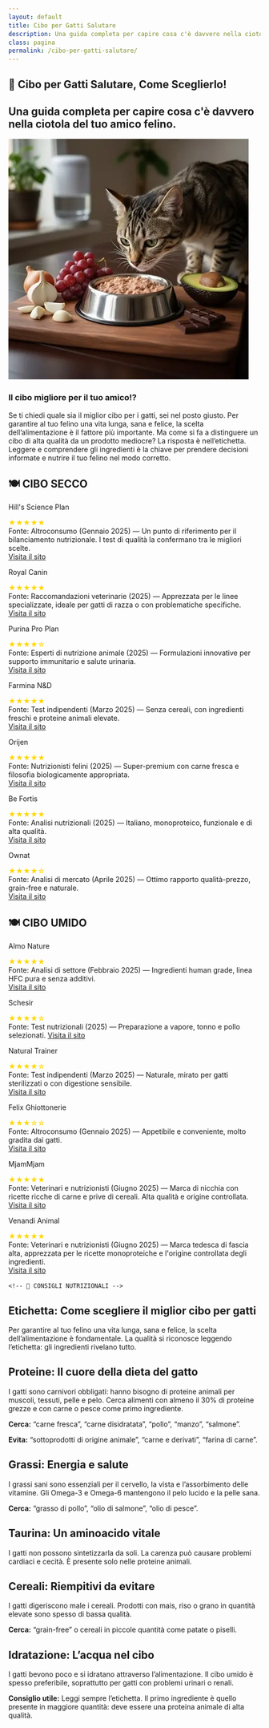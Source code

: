 ```yaml
---
layout: default
title: Cibo per Gatti Salutare
description: Una guida completa per capire cosa c'è davvero nella ciotola del tuo amico felino.
class: pagina
permalink: /cibo-per-gatti-salutare/
---
```


<main class="layout-wrapper">

<!-- 📝 INTRODUZIONE -->
<section class="intro">
  <h1 class="main-title-centered">🍴 Cibo per Gatti Salutare, Come Sceglierlo!</h1>
  <h2 class="small-title">
    Una guida completa per capire cosa c'è davvero nella ciotola del tuo amico felino.
  </h2>
</section>



<section class="square-grid">

  <div class="content-square">
    <img src="/assets/img/1-Cibo-Gatti-Il-Migliore-480.webp" alt="i gatto sono attratti da cibi tossici">
    <h3>Il cibo migliore per il tuo amico!?</h3>
    <div class="description">
      Se ti chiedi quale sia il miglior cibo per i gatti, sei nel posto giusto. Per garantire al tuo felino una vita lunga, sana e felice, la scelta dell’alimentazione è il fattore più importante. Ma come si fa a distinguere un cibo di alta qualità da un prodotto mediocre? La risposta è nell’etichetta. Leggere e comprendere gli ingredienti è la chiave per prendere decisioni informate e nutrire il tuo felino nel modo corretto.
    </div>
  </div>
</section>





<!-- 🍽️ CIBO SECCO -->


<section class="text-block">
  <h2 class="section-title-gradient">🍽️ CIBO SECCO</h2>
</section>

<section class="square-grid">

  <div class="content-square">
    <p>Hill's Science Plan</p>
    <div class="rating-stars"><span style="color: gold;">★★★★★</span></div>
    <div class="description">
      Fonte: Altroconsumo (Gennaio 2025) — Un punto di riferimento per il bilanciamento nutrizionale. I test di qualità la confermano tra le migliori scelte.
      <br><a class="brand-name" href="https://www.hillspet.it/" target="_blank" rel="noopener">Visita il sito</a>
    </div>
  </div>

  <div class="content-square">
    <p>Royal Canin</p>
    <div class="rating-stars"><span style="color: gold;">★★★★★</span></div>
    <div class="description">
      Fonte: Raccomandazioni veterinarie (2025) — Apprezzata per le linee specializzate, ideale per gatti di razza o con problematiche specifiche.
      <br><a class="brand-name" href="https://www.royalcanin.com/it" target="_blank" rel="noopener">Visita il sito</a>
    </div>
  </div>

  <div class="content-square">
    <p>Purina Pro Plan</p>
    <div class="rating-stars"><span style="color: gold;">★★★★☆</span></div>
    <div class="description">
      Fonte: Esperti di nutrizione animale (2025) — Formulazioni innovative per supporto immunitario e salute urinaria.
      <br><a class="brand-name" href="https://www.purina.it/" target="_blank" rel="noopener">Visita il sito</a>
    </div>
  </div>

  <div class="content-square">
    <p>Farmina N&D</p>
    <div class="rating-stars"><span style="color: gold;">★★★★★</span></div>
    <div class="description">
      Fonte: Test indipendenti (Marzo 2025) — Senza cereali, con ingredienti freschi e proteine animali elevate.
      <br><a class="brand-name" href="https://www.farmina.com/it/" target="_blank" rel="noopener">Visita il sito</a>
    </div>
  </div>

  <div class="content-square">
    <p>Orijen</p>
    <div class="rating-stars"><span style="color: gold;">★★★★★</span></div>
    <div class="description">
      Fonte: Nutrizionisti felini (2025) — Super-premium con carne fresca e filosofia biologicamente appropriata.
      <br><a class="brand-name" href="https://www.orijen.ca/" target="_blank" rel="noopener">Visita il sito</a>
    </div>
  </div>

  <div class="content-square">
    <p>Be Fortis</p>
    <div class="rating-stars"><span style="color: gold;">★★★★★</span></div>
    <div class="description">
      Fonte: Analisi nutrizionali (2025) — Italiano, monoproteico, funzionale e di alta qualità.
      <br><a class="brand-name" href="https://www.arcaplanet.it/s/?q=BeFortis+cat" target="_blank" rel="noopener">Visita il sito</a>
    </div>
  </div>

  <div class="content-square">
    <p>Ownat</p>
    <div class="rating-stars"><span style="color: gold;">★★★★☆</span></div>
    <div class="description">
      Fonte: Analisi di mercato (Aprile 2025) — Ottimo rapporto qualità-prezzo, grain-free e naturale.
      <br><a class="brand-name" href="https://www.ownat.com/it/" target="_blank" rel="noopener">Visita il sito</a>
    </div>
  </div>

</section>

<!-- 🍽️ CIBO UMIDO -->
<section class="text-block">
  <h2 class="section-title-gradient">🍽️ CIBO UMIDO</h2>
</section>

<section class="square-grid">

  <div class="content-square">
    <p>Almo Nature</p>
    <div class="rating-stars"><span style="color: gold;">★★★★★</span></div>
    <div class="description">
      Fonte: Analisi di settore (Febbraio 2025) — Ingredienti human grade, linea HFC pura e senza additivi.
      <br><a class="brand-name" href="https://www.almonature.com/" target="_blank" rel="noopener">Visita il sito</a>
    </div>
  </div>

  <div class="content-square">
    <p>Schesir</p>
    <div class="rating-stars"><span style="color: gold;">★★★★☆</span></div>
    <div class="description">
      Fonte: Test nutrizionali (2025) — Preparazione a vapore, tonno e pollo selezionati.
      <a class="brand-name" href="https://www.schesir.com/" target="_blank" rel="noopener">Visita il sito</a>
    </div>
  </div>

  <div class="content-square">
    <p>Natural Trainer</p>
    <div class="rating-stars"><span style="color: gold;">★★★★☆</span></div>
    <div class="description">
      Fonte: Test indipendenti (Marzo 2025) — Naturale, mirato per gatti sterilizzati o con digestione sensibile.
      <br><a class="brand-name" href="https://www.trainer.eu/" target="_blank" rel="noopener">Visita il sito</a>
    </div>
  </div>

  <div class="content-square">
    <p>Felix Ghiottonerie</p>
    <div class="rating-stars"><span style="color: gold;">★★★☆☆</span></div>
    <div class="description">
      Fonte: Altroconsumo (Gennaio 2025) — Appetibile e conveniente, molto gradita dai gatti.
      <br><a class="brand-name" href="https://www.purina.it/felix" target="_blank" rel="noopener">Visita il sito</a>
    </div>
  </div>

  <div class="content-square">
    <p>MjamMjam</p>
    <div class="rating-stars"><span style="color: gold;">★★★★★</span></div>
    <div class="description">
      Fonte: Veterinari e nutrizionisti (Giugno 2025) — Marca di nicchia con ricette ricche di carne e prive di cereali. Alta qualità e origine controllata.
      <br><a class="brand-name" href="https://www.mjammjam.de/" target="_blank" rel="noopener">Visita il sito</a>
    </div>
  </div>

  <div class="content-square">
  <p>Venandi Animal</p>
  <div class="rating-stars" aria-label="Valutazione: 5 su 5">
    <span style="color: gold;">★★★★★</span>
  </div>
  <div class="description">
    Fonte: Veterinari e nutrizionisti (Giugno 2025) — Marca tedesca di fascia alta, apprezzata per le ricette monoproteiche e l'origine controllata degli ingredienti.
    <br><a class="brand-name" href="https://www.venandi-animal.de/" target="_blank" rel="noopener">Visita il sito</a>
  </div>
</div>



    <!-- 📘 CONSIGLI NUTRIZIONALI -->
<section class="text-block">

  <h2><strong>Etichetta:</strong> Come scegliere il miglior cibo per gatti</h2>
  <p>Per garantire al tuo felino una vita lunga, sana e felice, la scelta dell’alimentazione è fondamentale. La qualità si riconosce leggendo l’etichetta: gli ingredienti rivelano tutto.</p>

  <h2><strong>Proteine:</strong> Il cuore della dieta del gatto</h2>
  <p>I gatti sono carnivori obbligati: hanno bisogno di proteine animali per muscoli, tessuti, pelle e pelo. Cerca alimenti con almeno il 30% di proteine grezze e con carne o pesce come primo ingrediente.</p>
  <p><strong>Cerca:</strong> “carne fresca”, “carne disidratata”, “pollo”, “manzo”, “salmone”.</p>
  <p><strong>Evita:</strong> “sottoprodotti di origine animale”, “carne e derivati”, “farina di carne”.</p>

  <h2><strong>Grassi:</strong> Energia e salute</h2>
  <p>I grassi sani sono essenziali per il cervello, la vista e l’assorbimento delle vitamine. Gli Omega-3 e Omega-6 mantengono il pelo lucido e la pelle sana.</p>
  <p><strong>Cerca:</strong> “grasso di pollo”, “olio di salmone”, “olio di pesce”.</p>

  <h2><strong>Taurina:</strong> Un aminoacido vitale</h2>
  <p>I gatti non possono sintetizzarla da soli. La carenza può causare problemi cardiaci e cecità. È presente solo nelle proteine animali.</p>

  <h2><strong>Cereali:</strong> Riempitivi da evitare</h2>
  <p>I gatti digeriscono male i cereali. Prodotti con mais, riso o grano in quantità elevate sono spesso di bassa qualità.</p>
  <p><strong>Cerca:</strong> “grain-free” o cereali in piccole quantità come patate o piselli.</p>

  <h2><strong>Idratazione:</strong> L’acqua nel cibo</h2>
  <p>I gatti bevono poco e si idratano attraverso l’alimentazione. Il cibo umido è spesso preferibile, soprattutto per gatti con problemi urinari o renali.</p>
  <p><strong>Consiglio utile:</strong> Leggi sempre l’etichetta. Il primo ingrediente è quello presente in maggiore quantità: deve essere una proteina animale di alta qualità.</p>

</section>
